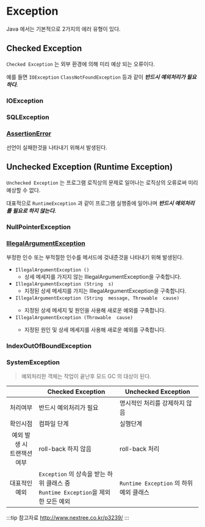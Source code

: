 # Exception

Java 에서는 기본적으로 2가지의 에러 유형이 있다.

## Checked Exception

`Checked Exception` 는 외부 환경에 의해 미리 예상 되는 오류이다.

예를 들면 `IOException` `ClassNotFoundException` 등과 같이 _**반드시 예외처리가 필요하다.**_

### IOException

### SQLException

### [AssertionError](https://docs.oracle.com/javase/7/docs/api/java/lang/AssertionError.html) <Badge text="1.4"/>

선언이 실패한것을 나타내기 위해서 발생된다.

## Unchecked Exception (Runtime Exception)

`Unchecked Exception` 는 프로그램 로직상의 문제로 일어나는 로직상의 오류로써 미리 예상할 수 없다.

대표적으로 `RuntimeException` 과 같이 프로그램 실행중에 일어나며 _**반드시 예외처리를 필요로 하지 않는다.**_

### NullPointerException

### [IllegalArgumentException](https://docs.oracle.com/javase/7/docs/api/java/lang/IllegalArgumentException.html) <Badge text="1.0"/>

부정한 인수 또는 부적절한 인수를 메서드에 겆내준것을 나타내기 위해 발생된다.

* `IllegalArgumentException ()`
  * 상세 메세지를 가지지 않는 IllegalArgumentException을 구축합니다.
* `IllegalArgumentException (String  s)`
  * 지정된 상세 메세지를 가지는 IllegalArgumentException을 구축합니다.
* `IllegalArgumentException (String  message, Throwable  cause)` <Badge text="1.5"/>
  * 지정된 상세 메세지 및 원인을 사용해 새로운 예외를 구축합니다.
* `IllegalArgumentException (Throwable  cause)` <Badge text="1.5"/>
  * 지정된 원인 및 상세 메세지를 사용해 새로운 예외를 구축합니다.

### IndexOutOfBoundException

### SystemException

> 예외처리한 객체는 작업이 끝난후 모드 GC 의 대상이 된다.

||Checked Exception|Unchecked Exception|
|:--:|--|--|
|처리여부|반드시 예외처리가 필요|명시적인 처리를 강제하지 않음|
|확인시점|컴파일 단계|실행단계|
|예외 발생 시<br>트랜잭션 여부|roll-back 하지 않음|roll-back 처리|
|대표적인 예외|`Exception` 의 상속을 받는 하위 클래스 중<br>`Runtime Exception`을 제외한 모든 예외|`Runtime Exception` 의 하위 예외 클래스|

:::tip 참고자료
<http://www.nextree.co.kr/p3239/>
:::
